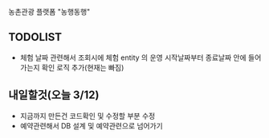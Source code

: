 농촌관광 플랫폼 "농행동행"

## TODOLIST
- 체험 날짜 관련해서 조회시에 체험 entity 의 운영 시작날짜부터 종료날짜 안에 들어가는지 확인 로직 추가(현재는 빠짐)

## 내일할것(오늘 3/12)
- 지금까지 만든건 코드확인 및 수정할 부분 수정
- 예약관련해서 DB 설계 및 예약관련으로 넘어가기